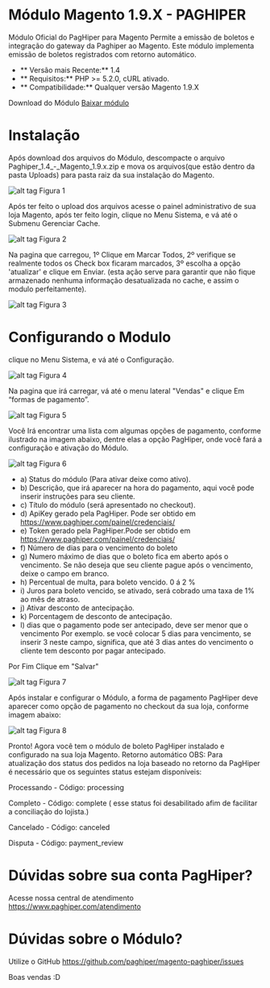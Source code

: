 # Módulo Magento 1.9.X - PAGHIPER

Módulo Oficial do PagHiper para Magento Permite a emissão de boletos e integração do gateway da Paghiper ao Magento. Este módulo implementa emissão de boletos registrados com retorno automático.

* ** Versão mais Recente:** 1.4
* ** Requisitos:** PHP >= 5.2.0, cURL ativado.
* ** Compatibilidade:** Qualquer versão Magento 1.9.X
 

Download do Módulo
[Baixar módulo](https://atendimento.paghiper.com/hc/article_attachments/360047393953/Paghiper_1.4_-_Magento_1.9.x.zip)

# Instalação

Após download dos arquivos do Módulo, descompacte o arquivo Paghiper_1.4_-_Magento_1.9.x.zip e mova os arquivos(que estão dentro da pasta Uploads) para pasta raiz da sua instalação do Magento.

 

 
![alt tag](https://atendimento.paghiper.com/hc/article_attachments/360002028633/magento5.jpg)
Figura 1


Após ter feito o upload dos arquivos acesse o painel administrativo de sua loja Magento, após ter feito login, clique no Menu Sistema, e vá até o Submenu Gerenciar Cache.


![alt tag](https://atendimento.paghiper.com/hc/article_attachments/360002030254/magento6.jpg)
Figura 2


Na pagina que carregou, 1º Clique em Marcar Todos, 2º verifique se realmente todos os Check box ficaram marcados, 3º escolha a opção 'atualizar' e clique em Enviar. (esta ação serve para garantir que não fique armazenado nenhuma informação desatualizada no cache, e assim o modulo perfeitamente).

![alt tag](https://atendimento.paghiper.com/hc/article_attachments/360002030274/magento7.jpg)
Figura 3



# Configurando o Modulo

clique no Menu Sistema, e vá até o Configuração.

![alt tag](https://atendimento.paghiper.com/hc/article_attachments/360002029053/magento8.jpg)
Figura 4

Na pagina que irá carregar, vá até o menu lateral "Vendas" e clique Em “formas de pagamento”.

![alt tag](https://atendimento.paghiper.com/hc/article_attachments/360002028653/magento9.jpg)
Figura 5

Você Irá encontrar uma lista com algumas opções de pagamento, conforme ilustrado na imagem abaixo, dentre elas a opção PagHiper, onde você fará a configuração e ativação do Módulo.

![alt tag](https://atendimento.paghiper.com/hc/article_attachments/360004430513/configmodulo.jpg)
Figura 6


 
* a) Status do módulo (Para ativar deixe como ativo).
* b) Descrição, que irá aparecer na hora do pagamento, aqui você pode inserir instruções para seu cliente.
* c) Título do módulo (será apresentado no checkout).
* d) ApiKey gerado pela PagHiper. Pode ser obtido em https://www.paghiper.com/painel/credenciais/
* e) Token gerado pela PagHiper.Pode ser obtido em https://www.paghiper.com/painel/credenciais/
* f) Número de dias para o vencimento do boleto
* g) Numero máximo de dias que o boleto fica em aberto após o vencimento.
Se não deseja que seu cliente pague após o vencimento, deixe o campo em branco.
* h) Percentual de multa, para boleto vencido. 0 á 2 %
* i) Juros para boleto vencido, se ativado, será cobrado uma taxa de 1% ao mês de atraso.
* j) Ativar desconto de antecipação.
* k) Porcentagem de desconto de antecipação.
* l) dias que o pagamento pode ser antecipado, deve ser menor que o vencimento
Por exemplo. se você colocar 5 dias para vencimento, se inserir 3 neste campo, significa, que até 3 dias antes do vencimento o cliente tem desconto por pagar antecipado.



Por Fim Clique em "Salvar"

![alt tag](https://atendimento.paghiper.com/hc/article_attachments/360024078734/magenovo.jpg)
Figura 7

 

Após instalar e configurar o Módulo, a forma de pagamento PagHiper deve aparecer como opção de pagamento no checkout da sua loja, conforme imagem abaixo:

![alt tag](https://atendimento.paghiper.com/hc/article_attachments/360002031034/magento12.jpg)
Figura 8

Pronto! Agora você tem o módulo de boleto PagHiper instalado e configurado na sua loja Magento. Retorno automático OBS: Para atualização dos status dos pedidos na loja baseado no retorno da PagHiper é necessário que os seguintes status estejam disponíveis:

Processando - Código: processing

Completo - Código: complete ( esse status foi desabilitado afim de facilitar a conciliação do lojista.)

Cancelado - Código: canceled

Disputa - Código: payment_review



# Dúvidas sobre sua conta PagHiper?

Acesse nossa central de atendimento https://www.paghiper.com/atendimento

# Dúvidas sobre o Módulo?

Utilize o GitHub https://github.com/paghiper/magento-paghiper/issues

Boas vendas :D


